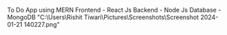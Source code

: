 To Do App using MERN
Frontend - React Js
Backend - Node Js
Database - MongoDB
"C:\Users\Rishit Tiwari\Pictures\Screenshots\Screenshot 2024-01-21 140227.png"
